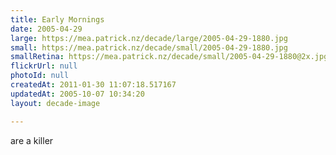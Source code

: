 ```yaml
---
title: Early Mornings
date: 2005-04-29
large: https://mea.patrick.nz/decade/large/2005-04-29-1880.jpg
small: https://mea.patrick.nz/decade/small/2005-04-29-1880.jpg
smallRetina: https://mea.patrick.nz/decade/small/2005-04-29-1880@2x.jpg
flickrUrl: null
photoId: null
createdAt: 2011-01-30 11:07:18.517167
updatedAt: 2005-10-07 10:34:20
layout: decade-image

---
```

are a killer
